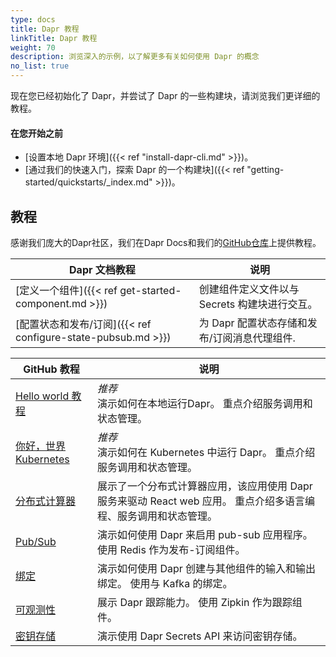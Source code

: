 ```yaml
---
type: docs
title: Dapr 教程
linkTitle: Dapr 教程
weight: 70
description: 浏览深入的示例，以了解更多有关如何使用 Dapr 的概念
no_list: true
---
```


现在您已经初始化了 Dapr，并尝试了 Dapr 的一些构建块，请浏览我们更详细的教程。

#### 在您开始之前

- [设置本地 Dapr 环境]({{< ref "install-dapr-cli.md" >}})。
- [通过我们的快速入门，探索 Dapr 的一个构建块]({{< ref "getting-started/quickstarts/_index.md" >}})。

## 教程

感谢我们庞大的Dapr社区，我们在Dapr Docs和我们的[GitHub仓库](https://github.com/dapr/quickstarts)上提供教程。

| Dapr 文档教程                                                                                                                  | 说明                          |
| -------------------------------------------------------------------------------------------------------------------------- | --------------------------- |
| [定义一个组件]({{< ref get-started-component.md >}})      | 创建组件定义文件以与 Secrets 构建块进行交互。 |
| [配置状态和发布/订阅]({{< ref configure-state-pubsub.md >}}) | 为 Dapr 配置状态存储和发布/订阅消息代理组件.  |

| GitHub 教程                                                                                         | 说明                                                                |
| ------------------------------------------------------------------------------------------------- | ----------------------------------------------------------------- |
| [Hello world 教程](https://github.com/dapr/quickstarts/blob/master/tutorials/hello-world/README.md) | _推荐_ <br> 演示如何在本地运行Dapr。 重点介绍服务调用和状态管理。                           |
| [你好，世界 Kubernetes](https://github.com/dapr/quickstarts/tree/master/tutorials/hello-kubernetes)    | _推荐_ <br> 演示如何在 Kubernetes 中运行 Dapr。 重点介绍服务调用和状态管理。               |
| [分布式计算器](https://github.com/dapr/quickstarts/tree/master/tutorials/distributed-calculator)        | 展示了一个分布式计算器应用，该应用使用 Dapr 服务来驱动 React web 应用。 重点介绍多语言编程、服务调用和状态管理。 |
| [Pub/Sub](https://github.com/dapr/quickstarts/tree/master/tutorials/pub-sub)                      | 演示如何使用 Dapr 来启用 pub-sub 应用程序。 使用 Redis 作为发布-订阅组件。                 |
| [绑定](https://github.com/dapr/quickstarts/tree/master/tutorials/bindings)                          | 演示如何使用 Dapr 创建与其他组件的输入和输出绑定。 使用与 Kafka 的绑定。                       |
| [可观测性](https://github.com/dapr/quickstarts/tree/master/tutorials/observability)                   | 展示 Dapr 跟踪能力。 使用 Zipkin 作为跟踪组件。                                   |
| [密钥存储](https://github.com/dapr/quickstarts/tree/master/tutorials/secretstore)                     | 演示使用 Dapr Secrets API 来访问密钥存储。                                    |
